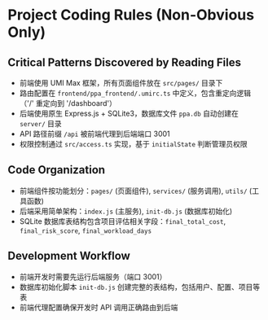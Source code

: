 # Project Coding Rules (Non-Obvious Only)

## Critical Patterns Discovered by Reading Files
- 前端使用 UMI Max 框架，所有页面组件放在 `src/pages/` 目录下
- 路由配置在 `frontend/ppa_frontend/.umirc.ts` 中定义，包含重定向逻辑（'/' 重定向到 '/dashboard'）
- 后端使用原生 Express.js + SQLite3，数据库文件 `ppa.db` 自动创建在 `server/` 目录
- API 路径前缀 `/api` 被前端代理到后端端口 3001
- 权限控制通过 `src/access.ts` 实现，基于 `initialState` 判断管理员权限

## Code Organization
- 前端组件按功能划分：`pages/` (页面组件), `services/` (服务调用), `utils/` (工具函数)
- 后端采用简单架构：`index.js` (主服务), `init-db.js` (数据库初始化)
- SQLite 数据库表结构包含项目评估相关字段：`final_total_cost`, `final_risk_score`, `final_workload_days`

## Development Workflow
- 前端开发时需要先运行后端服务（端口 3001）
- 数据库初始化脚本 `init-db.js` 创建完整的表结构，包括用户、配置、项目等表
- 前端代理配置确保开发时 API 调用正确路由到后端